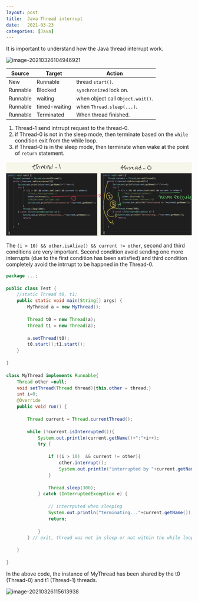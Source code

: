 ```yaml
---
layout: post
title:  Java Thread interrupt
date:   2021-03-23
categories: [Java]
---
```


It is important to understand how the Java thread interrupt work.

 ![image-20210326104946921](https://cdn.jsdelivr.net/gh/ojitha/blog@master/uPic/image-20210326104946921.png)

| Source   | Target        | Action                            |
| -------- | ------------- | --------------------------------- |
| New      | Runnable      | thread `start()`.                 |
| Runnable | Blocked       | `synchronized` lock on.           |
| Runnable | waiting       | when object call `Object.wait()`. |
| Runnable | timed-waiting | when `Thread.sleep(...)`.         |
| Runnable | Terminated    | When thread finished.             |

<!--more-->

1. Thread-1 send intrrupt request to the thread-0.
2. if Thread-0 is not in the sleep mode, then terminate based on the `while` condition exit from the while loop.
3. if Thread-0 is in the sleep mode, then terminate when wake at the point of `return` statement.



![thread-interrupt](/assets/thread-interrupt.jpeg)

The `(i > 10) && other.isAlive() && current != other`, second and third conditions are very important. Second condition avoid sending one more interrupts (due to the first condition has been satisfied) and third condition completely avoid the intrrupt to be happned in the Thread-0.

```java
package ...;

public class Test {
    //static Thread t0, t1;
    public static void main(String[] args) {
        MyThread a = new MyThread();

        Thread t0 = new Thread(a);
        Thread t1 = new Thread(a);
        
        a.setThread(t0);
        t0.start();t1.start();
    }
    
}

class MyThread implements Runnable{
    Thread other =null;
    void setThread(Thread thread){this.other = thread;}
    int i=0;
    @Override
    public void run() {
      
        Thread current = Thread.currentThread();
      
        while (!current.isInterrupted()){
            System.out.println(current.getName()+":"+i++);
            try {
              
                if ((i > 10)  && current != other){
                    other.interrupt();
                    System.out.println("interrupted by "+current.getName());
                } 
              
                Thread.sleep(300);
            } catch (InterruptedException e) {
              
                // interrputed when sleeping
                System.out.println("terminating..."+current.getName());
                return;
                
            }
        } // exit, thread was not in sleep or not within the while loop.
        
    }

}

```

In the above code, the instance of MyThread has been shared by the t0 (Thread-0) and t1 (Thread-1) threads.



![image-20210326115613938](/assets/image-20210326115613938.png)